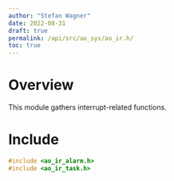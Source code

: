 ```yaml
---
author: "Stefan Wagner"
date: 2022-08-31
draft: true
permalink: /api/src/ao_sys/ao_ir.h/
toc: true
---
```


# Overview

This module gathers interrupt-related functions.

# Include

```c
#include <ao_ir_alarm.h>
#include <ao_ir_task.h>
```
